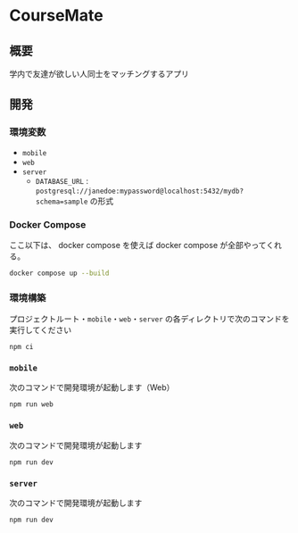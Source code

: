 # CourseMate

## 概要

学内で友達が欲しい人同士をマッチングするアプリ

## 開発

### 環境変数

* `mobile`
* `web`
* `server`
  * `DATABASE_URL` : `postgresql://janedoe:mypassword@localhost:5432/mydb?schema=sample` の形式

### Docker Compose

ここ以下は、 docker compose を使えば docker compose が全部やってくれる。

```sh
docker compose up --build
```

### 環境構築

プロジェクトルート・`mobile`・`web`・`server` の各ディレクトリで次のコマンドを実行してください

```shell
npm ci
```

### `mobile`

次のコマンドで開発環境が起動します（Web）

```shell
npm run web
```

### `web`

次のコマンドで開発環境が起動します

```shell
npm run dev
```

### `server`

次のコマンドで開発環境が起動します

```shell
npm run dev
```
